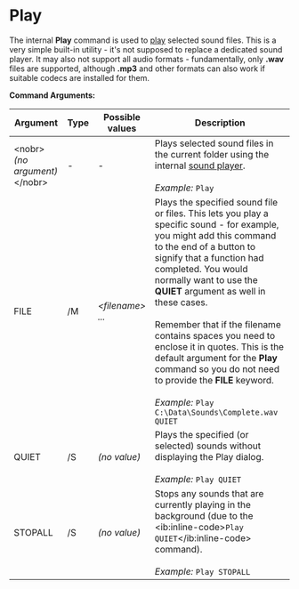 # Play

The internal **Play** command is used to [play](/Manual/additional_functionality/playing_sounds.md) selected sound files. This is a very simple built-in utility - it's not supposed to replace a dedicated sound player. It may also not support all audio formats - fundamentally, only **.wav** files are supported, although **.mp3** and other formats can also work if suitable codecs are installed for them.

**Command Arguments:** 

| Argument | Type | Possible values | Description |
| --- | --- | --- | --- |
| \<nobr\>*(no argument)*\</nobr\> | - | - | Plays selected sound files in the current folder using the internal [sound player](/Manual/additional_functionality/playing_sounds.md).<br /><br />*Example:* `Play` |
| FILE | /M | *\<filename\> ...* | Plays the specified sound file or files. This lets you play a specific sound - for example, you might add this command to the end of a button to signify that a function had completed. You would normally want to use the **QUIET** argument as well in these cases.<br /><br />Remember that if the filename contains spaces you need to enclose it in quotes. This is the default argument for the **Play** command so you do not need to provide the **FILE** keyword.<br /><br />*Example:* `Play C:\Data\Sounds\Complete.wav QUIET` |
| QUIET | /S | *(no value)* | Plays the specified (or selected) sounds without displaying the Play dialog.<br /><br />*Example:* `Play QUIET` |
| STOPALL | /S | *(no value)* | Stops any sounds that are currently playing in the background (due to the \<ib:inline-code\>`Play QUIET`\</ib:inline-code\> command).<br /><br />*Example:* `Play STOPALL` |

